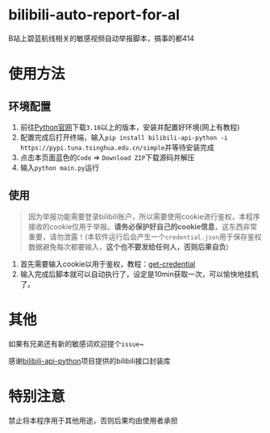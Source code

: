 # bilibili-auto-report-for-al
B站上碧蓝航线相关的敏感视频自动举报脚本，搞事的都414

# 使用方法
## 环境配置
1. 前往[Python官网](https://www.python.org/downloads/windows/)下载`3.10`以上的版本，安装并配置好环境(网上有教程)  
2. 配置完成后打开终端，输入`pip install bilibili-api-python -i https://pypi.tuna.tsinghua.edu.cn/simple`并等待安装完成
3. 点击本页面蓝色的`Code` => `Download ZIP`下载源码并解压
4. 输入`python main.py`运行
   
## 使用
> 因为举报功能需要登录bilibili账户，所以需要使用cookie进行鉴权，本程序接收的cookie仅用于举报。**请务必保护好自己的cookie信息**，这东西非常重要，请勿泄露！(本软件运行后会产生一个`credential.json`用于保存鉴权数据避免每次都要输入，**这个也不要发给任何人，否则后果自负**)

1. 首先需要输入cookie以用于鉴权，教程：[get-credential](https://nemo2011.github.io/bilibili-api/#/get-credential)
2. 输入完成后脚本就可以自动执行了，设定是10min获取一次，可以愉快地挂机了。

# 其他
如果有兄弟还有新的敏感词欢迎提个`issue`~

感谢[bilibili-api-python](https://github.com/Nemo2011/bilibili-api)项目提供的bilibili接口封装库

# 特别注意
禁止将本程序用于其他用途，否则后果均由使用者承担